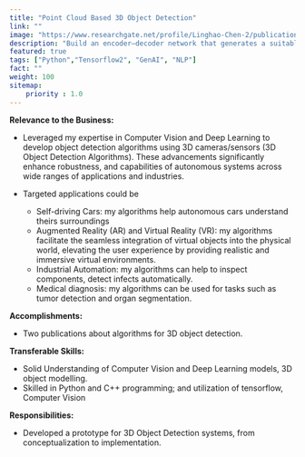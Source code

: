 ```yaml
---
title: "Point Cloud Based 3D Object Detection"
link: ""
image: "https://www.researchgate.net/profile/Linghao-Chen-2/publication/340499848/figure/fig1/AS:877886718365697@1586315912872/The-dimension-regularization-during-Pseudo-GT-generation-penalizes-a-voxel-if-it-is.ppm"
description: "Build an encoder–decoder network that generates a suitable question, given one of the candidate answers."
featured: true
tags: ["Python","Tensorflow2", "GenAI", "NLP"]
fact: ""
weight: 100
sitemap: 
    priority : 1.0
---
```


**Relevance to the Business:**
- Leveraged my expertise in Computer Vision and Deep Learning to develop object detection algorithms using 3D cameras/sensors (3D Object Detection Algorithms). These advancements significantly enhance robustness, and capabilities of autonomous systems across wide ranges of applications and industries.

- Targeted applications could be
  - Self-driving Cars: my algorithms help autonomous cars understand theirs surroundings 
  - Augmented Reality (AR) and Virtual Reality (VR): my algorithms facilitate the seamless integration of virtual objects into the physical world, elevating the user experience by providing realistic and immersive virtual environments.
  - Industrial Automation: my algorithms can help to inspect components, detect infects automatically. 
  - Medical diagnosis: my algorithms can be used for tasks such as tumor detection and organ segmentation.

**Accomplishments:**
- Two publications about algorithms for 3D object detection.

**Transferable Skills:**
- Solid Understanding of Computer Vision and Deep Learning models, 3D object modelling. 
- Skilled in Python and C++ programming; and utilization of tensorflow, Computer Vision

**Responsibilities:**
- Developed a prototype for 3D Object Detection systems, from conceptualization to implementation.

